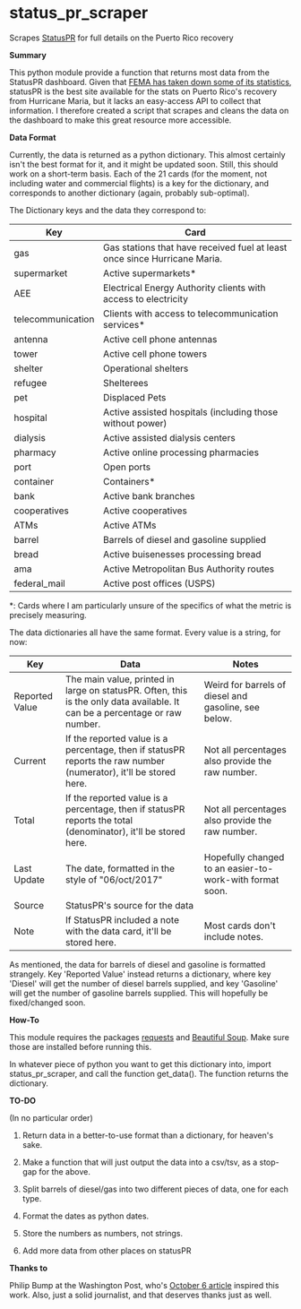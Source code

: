 # status_pr_scraper
Scrapes <a href=status.pr>StatusPR</a> for full details on the Puerto Rico recovery

<b>Summary</b>

This python module provide a function that returns most data from the StatusPR dashboard. Given that 
<a href="https://www.theatlantic.com/politics/archive/2017/10/why-did-fema-remove-stats-about-puerto-ricos-recovery/542343/">FEMA has taken down some of its statistics</a>,
statusPR is the best site available for the stats on Puerto Rico's recovery from Hurricane Maria, but it lacks an easy-access API to collect that information.
I therefore created a script that scrapes and cleans the data on the dashboard to make this great resource more accessible.

<b>Data Format</b>

Currently, the data is returned as a python dictionary. This almost certainly isn't the best format for it, and it might be updated soon.
Still, this should work on a short-term basis.
Each of the 21 cards (for the moment, not including water and commercial flights) is a key for the dictionary, and corresponds to another dictionary (again, probably sub-optimal).

The Dictionary keys and the data they correspond to:

Key | Card
--- | ---
gas | Gas stations that have received fuel at least once since Hurricane Maria.
supermarket | Active supermarkets*
AEE | Electrical Energy Authority clients with access to electricity
telecommunication | Clients with access to telecommunication services*
antenna | Active cell phone antennas
tower | Active cell phone towers
shelter | Operational shelters
refugee | Shelterees
pet | Displaced Pets
hospital | Active assisted hospitals (including those without power)
dialysis | Active assisted dialysis centers
pharmacy | Active online processing pharmacies
port | Open ports
container | Containers*
bank | Active bank branches
cooperatives | Active cooperatives
ATMs | Active ATMs
barrel | Barrels of diesel and gasoline supplied
bread | Active buisenesses processing bread
ama | Active Metropolitan Bus Authority routes
federal_mail | Active post offices (USPS)

\*: Cards where I am particularly unsure of the specifics of what the metric is precisely measuring.

The data dictionaries all have the same format. Every value is a string, for now:

Key | Data | Notes
--- | --- | --- |
Reported Value | The main value, printed in large on statusPR. Often, this is the only data available. It can be a percentage or raw number. | Weird for barrels of diesel and gasoline, see below.
Current | If the reported value is a percentage, then if statusPR reports the raw number (numerator), it'll be stored here. | Not all percentages also provide the raw number.
Total | If the reported value is a percentage, then if statusPR reports the total (denominator), it'll be stored here. | Not all percentages also provide the raw number.
Last Update | The date, formatted in the style of "06/oct/2017" | Hopefully changed to an easier-to-work-with format soon.
Source | StatusPR's source for the data |
Note | If StatusPR included a note with the data card, it'll be stored here. | Most cards don't include notes.

As mentioned, the data for barrels of diesel and gasoline is formatted strangely. Key 'Reported Value' 
instead returns a dictionary, where key 'Diesel' will get the number of diesel barrels supplied, and key 'Gasoline' will get the number of 
gasoline barrels supplied. This will hopefully be fixed/changed soon. 


<b>How-To</b>

This module requires the packages <a href="http://docs.python-requests.org/en/master/">requests</a> and
<a href="https://www.crummy.com/software/BeautifulSoup/">Beautiful Soup</a>. Make sure those are installed before running this.

In whatever piece of python you want to get this dictionary into, import status_pr_scraper, and call the function get_data().
The function returns the dictionary.

<b>TO-DO</b>

(In no particular order)

1. Return data in a better-to-use format than a dictionary, for heaven's sake.

2. Make a function that will just output the data into a csv/tsv, as a stop-gap for the above.

3. Split barrels of diesel/gas into two different pieces of data, one for each type.

4. Format the dates as python dates.

5. Store the numbers as numbers, not strings.

6. Add more data from other places on statusPR

<b>Thanks to</b>

Philip Bump at the Washington Post, who's <a href="https://www.washingtonpost.com/news/politics/wp/2017/10/06/fema-buried-updates-on-puerto-rico-here-they-are/?utm_term=.701ef12a9d67">October 6 article</a> inspired this work. Also, just a solid journalist, and that deserves thanks just as well.

